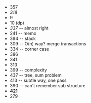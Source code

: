 + 357
+ *318*
+ 9
+ 10 (dp)
+ *337* -- almost right
+ 241 -- memo
+ 394 -- stack
+ 309 -- O(n) way? merge transactions
+ 334 -- corner case
+ 386
+ 341
+ 313
+ 399 -- complexity
+ 437 -- tree, sum problem
+ 413 -- subtle way, one pass
+ 390 -- can't remember sub structure
+ **421**
+ 279
